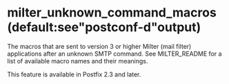 # milter_unknown_command_macros (default:see"postconf-d"output) 

 The macros that are sent to version 3 or higher Milter (mail
filter) applications after an unknown SMTP command.  See MILTER_README
for a list of available macro names and their meanings.  

 This feature is available in Postfix 2.3 and later. 


